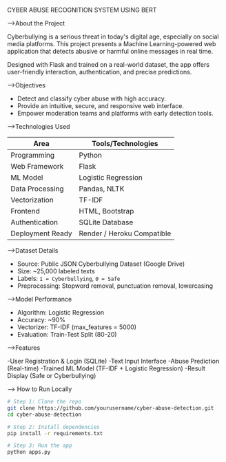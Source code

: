 CYBER ABUSE RECOGNITION SYSTEM USING BERT

-->About the Project

Cyberbullying is a serious threat in today's digital age, especially on social media platforms. 
This project presents a Machine Learning-powered web application that detects abusive or harmful online messages in real time.

Designed with Flask and trained on a real-world dataset, the app offers user-friendly interaction, authentication, and precise predictions.


-->Objectives

- Detect and classify cyber abuse with high accuracy.
- Provide an intuitive, secure, and responsive web interface.
- Empower moderation teams and platforms with early detection tools.


-->Technologies Used

| Area             | Tools/Technologies                     |
|------------------|----------------------------------------|
| Programming      | Python                                 |
| Web Framework    | Flask                                  |
| ML Model         | Logistic Regression                    |
| Data Processing  | Pandas, NLTK                           |
| Vectorization    | TF-IDF                                 |
| Frontend         | HTML, Bootstrap                        |
| Authentication   | SQLite Database                        |
| Deployment Ready | Render / Heroku Compatible             |


-->Dataset Details

- Source: Public JSON Cyberbullying Dataset (Google Drive)
- Size: ~25,000 labeled texts
- Labels: `1 = Cyberbullying`, `0 = Safe`
- Preprocessing: Stopword removal, punctuation removal, lowercasing


-->Model Performance

- Algorithm: Logistic Regression
- Accuracy: ~90%
- Vectorizer: TF-IDF (max_features = 5000)
- Evaluation: Train-Test Split (80-20)


-->Features

-User Registration & Login (SQLite)
-Text Input Interface
-Abuse Prediction (Real-time)
-Trained ML Model (TF-IDF + Logistic Regression)
-Result Display (Safe or Cyberbullying)

--> How to Run Locally

```bash
# Step 1: Clone the repo
git clone https://github.com/yourusername/cyber-abuse-detection.git
cd cyber-abuse-detection

# Step 2: Install dependencies
pip install -r requirements.txt

# Step 3: Run the app
python apps.py


